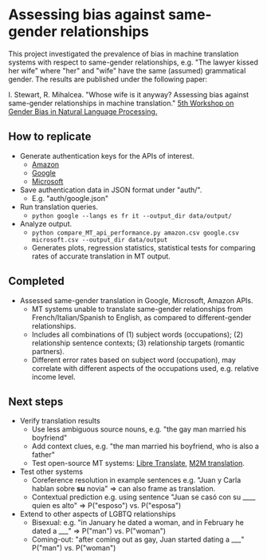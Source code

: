 # Assessing bias against same-gender relationships

This project investigated the prevalence of bias in machine translation systems with respect to same-gender relationships, e.g. "The lawyer kissed her wife" where "her" and "wife" have the same (assumed) grammatical gender.
The results are published under the following paper:

I. Stewart, R. Mihalcea. "Whose wife is it anyway? Assessing bias against same-gender relationships in machine translation." [5th Workshop on Gender Bias in Natural Language Processing.](https://genderbiasnlp.talp.cat/)

## How to replicate

- Generate authentication keys for the APIs of interest.
    - [Amazon](https://docs.aws.amazon.com/polly/latest/dg/prerequisites.html)
    - [Google](https://cloud.google.com/translate/docs/authentication)
    - [Microsoft](https://learn.microsoft.com/en-us/answers/questions/1192881/how-to-get-microsoft-translator-api-key)
- Save authentication data in JSON format under "auth/".
    - E.g. "auth/google.json"
- Run translation queries.
    - `python google --langs es fr it --output_dir data/output/`
- Analyze output.
    - `python compare_MT_api_performance.py amazon.csv google.csv microsoft.csv --output_dir data/output`
    - Generates plots, regression statistics, statistical tests for comparing rates of accurate translation in MT output.

## Completed

- Assessed same-gender translation in Google, Microsoft, Amazon APIs.
    - MT systems unable to translate same-gender relationships from French/Italian/Spanish to English, as compared to different-gender relationships.
    - Includes all combinations of (1) subject words (occupations); (2) relationship sentence contexts; (3) relationship targets (romantic partners).
    - Different error rates based on subject word (occupation), may correlate with different aspects of the occupations used, e.g. relative income level.

## Next steps

- Verify translation results
    - Use less ambiguous source nouns, e.g. "the gay man married his boyfriend"
    - Add context clues, e.g. "the man married his boyfriend, who is also a father"
    - Test open-source MT systems: [Libre Translate](https://libretranslate.com/), [M2M translation](https://huggingface.co/facebook/m2m100_418M).
- Test other systems
    - Coreference resolution in example sentences e.g. "Juan y Carla hablan sobre **su** novia" => can also frame as translation.
    - Contextual prediction e.g. using sentence "Juan se casó con su ____ quien es alto" => P("esposo") vs. P("esposa")
- Extend to other aspects of LGBTQ relationships
    - Bisexual: e.g. "in January he dated a woman, and in February he dated a ___" => P("man") vs. P("woman")
    - Coming-out: "after coming out as gay, Juan started dating a ___" P("man") vs. P("woman")
